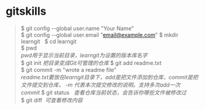 # gitskills
> $ git config --global user.name "Your Name"   
> $ git config --global user.email "email@example.com"
> $ mkdir learngit  
> $ cd learngit  
> $ pwd    
*pwd用于显示当前目录，learngit为设置的版本库名字*   
> $ git init *把目录变成Git可管理的仓库*
> $ git add readme.txt  
> $ git commit -m "wrote a readme file"  
 *readme.txt要放在learngit目录下，add是把文件添加到仓库，commit是把文件提交到仓库， -m 代表本次提交修改的说明。支持多次add一次commit*
 > $ git status   *查看仓库当前状态，会告诉你哪些文件被修改过*  
 > $ git diff  *可查看修改内容*

